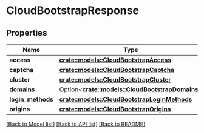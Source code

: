 # CloudBootstrapResponse

## Properties

Name | Type | Description | Notes
------------ | ------------- | ------------- | -------------
**access** | [**crate::models::CloudBootstrapAccess**](CloudBootstrapAccess.md) |  | 
**captcha** | [**crate::models::CloudBootstrapCaptcha**](CloudBootstrapCaptcha.md) |  | 
**cluster** | [**crate::models::CloudBootstrapCluster**](CloudBootstrapCluster.md) |  | 
**domains** | Option<[**crate::models::CloudBootstrapDomains**](CloudBootstrapDomains.md)> |  | [optional]
**login_methods** | [**crate::models::CloudBootstrapLoginMethods**](CloudBootstrapLoginMethods.md) |  | 
**origins** | [**crate::models::CloudBootstrapOrigins**](CloudBootstrapOrigins.md) |  | 

[[Back to Model list]](../README.md#documentation-for-models) [[Back to API list]](../README.md#documentation-for-api-endpoints) [[Back to README]](../README.md)


